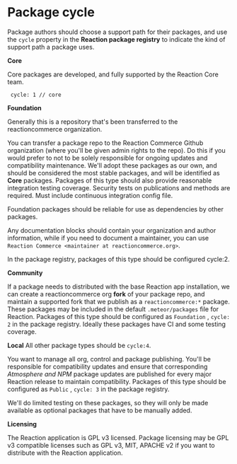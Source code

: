 # Package cycle
Package authors should choose a support path for their packages, and use the `cycle` property in the **Reaction package registry** to indicate the kind of support path a package uses.

**Core**

Core packages are developed, and fully supported by the Reaction Core team.

```
 cycle: 1 // core
```

**Foundation**

Generally this is a repository that's been transferred to the reactioncommerce organization.

You can transfer a package repo to the Reaction Commerce Github organization (where you'll be given admin rights to the repo). Do this if you would prefer to not to be solely responsible for ongoing updates and compatibility maintenance. We'll adopt these packages as our own, and should be considered the most stable packages, and will be identified as **Core** packages.   Packages of this type should also provide reasonable integration testing coverage. Security tests on publications and methods are required. Must include continuous integration config file.

Foundation packages should be reliable for use as dependencies by other packages.

Any documentation blocks should contain your organization and author information, while if you need to document a maintainer, you can use `Reaction Commerce <maintainer at reactioncommerce.org>`.

In the package registry, packages of this type should be configured cycle:2.

**Community**

If a package needs to distributed with the base Reaction app installation, we can create a reactioncommerce org **fork** of your package repo, and maintain a supported fork that we publish as a `reactioncommerce:*` package. These packages may be included in the default `.meteor/packages` file for Reaction.  Packages of this type should be configured as `Foundation` ,  `cycle: 2` in the package registry.  Ideally these packages have CI and some testing coverage.

**Local** All other package types should be `cycle:4`.

You want to manage all org, control and package publishing. You'll be responsible for compatibility updates and ensure that corresponding _Atmosphere and NPM_ package updates are published for every major Reaction release to maintain compatibility.  Packages of this type should be configured as `Public` ,  `cycle: 3` in the package registry.

We'll do limited testing on these packages, so they will only be made available as optional packages that have to be manually added.

**Licensing**

The Reaction application is GPL v3 licensed. Package licensing may be GPL v3 compatible licenses such as GPL v3, MIT, APACHE v2 if you want to distribute with the Reaction application.

